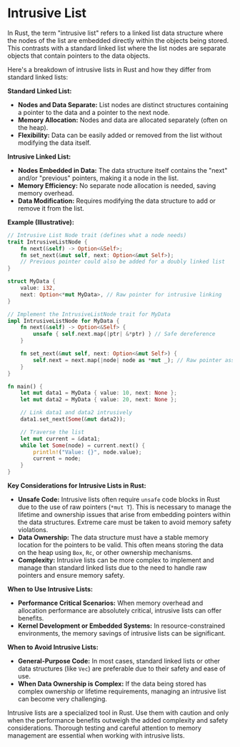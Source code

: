# Intrusive List


In Rust, the term "intrusive list" refers to a linked list data structure where the nodes of the list are embedded directly within the objects being stored.  This contrasts with a standard linked list where the list nodes are separate objects that contain pointers to the data objects.

Here's a breakdown of intrusive lists in Rust and how they differ from standard linked lists:

**Standard Linked List:**

* **Nodes and Data Separate:**  List nodes are distinct structures containing a pointer to the data and a pointer to the next node.
* **Memory Allocation:** Nodes and data are allocated separately (often on the heap).
* **Flexibility:**  Data can be easily added or removed from the list without modifying the data itself.

**Intrusive Linked List:**

* **Nodes Embedded in Data:** The data structure itself contains the "next" and/or "previous" pointers, making it a node in the list.
* **Memory Efficiency:**  No separate node allocation is needed, saving memory overhead.
* **Data Modification:** Requires modifying the data structure to add or remove it from the list.

**Example (Illustrative):**

```rust
// Intrusive List Node trait (defines what a node needs)
trait IntrusiveListNode {
    fn next(&self) -> Option<&Self>;
    fn set_next(&mut self, next: Option<&mut Self>);
    // Previous pointer could also be added for a doubly linked list
}

struct MyData {
    value: i32,
    next: Option<*mut MyData>, // Raw pointer for intrusive linking
}

// Implement the IntrusiveListNode trait for MyData
impl IntrusiveListNode for MyData {
    fn next(&self) -> Option<&Self> {
        unsafe { self.next.map(|ptr| &*ptr) } // Safe dereference
    }

    fn set_next(&mut self, next: Option<&mut Self>) {
        self.next = next.map(|node| node as *mut _); // Raw pointer assignment
    }
}

fn main() {
    let mut data1 = MyData { value: 10, next: None };
    let mut data2 = MyData { value: 20, next: None };

    // Link data1 and data2 intrusively
    data1.set_next(Some(&mut data2));

    // Traverse the list
    let mut current = &data1;
    while let Some(node) = current.next() {
        println!("Value: {}", node.value);
        current = node;
    }
}
```

**Key Considerations for Intrusive Lists in Rust:**

* **Unsafe Code:**  Intrusive lists often require `unsafe` code blocks in Rust due to the use of raw pointers (`*mut T`).  This is necessary to manage the lifetime and ownership issues that arise from embedding pointers within the data structures.  Extreme care must be taken to avoid memory safety violations.
* **Data Ownership:**  The data structure must have a stable memory location for the pointers to be valid.  This often means storing the data on the heap using `Box`, `Rc`, or other ownership mechanisms.
* **Complexity:**  Intrusive lists can be more complex to implement and manage than standard linked lists due to the need to handle raw pointers and ensure memory safety.

**When to Use Intrusive Lists:**

* **Performance Critical Scenarios:** When memory overhead and allocation performance are absolutely critical, intrusive lists can offer benefits.
* **Kernel Development or Embedded Systems:**  In resource-constrained environments, the memory savings of intrusive lists can be significant.

**When to Avoid Intrusive Lists:**

* **General-Purpose Code:**  In most cases, standard linked lists or other data structures (like `Vec`) are preferable due to their safety and ease of use.
* **When Data Ownership is Complex:** If the data being stored has complex ownership or lifetime requirements, managing an intrusive list can become very challenging.


Intrusive lists are a specialized tool in Rust.  Use them with caution and only when the performance benefits outweigh the added complexity and safety considerations.  Thorough testing and careful attention to memory management are essential when working with intrusive lists.
